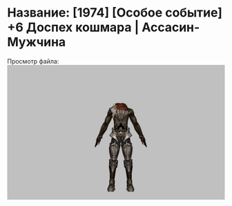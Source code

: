 # Название: [1974] [Особое событие] +6 Доспех кошмара | Ассасин-Мужчина

Просмотр файла:
![p060003.png](p060003.png)